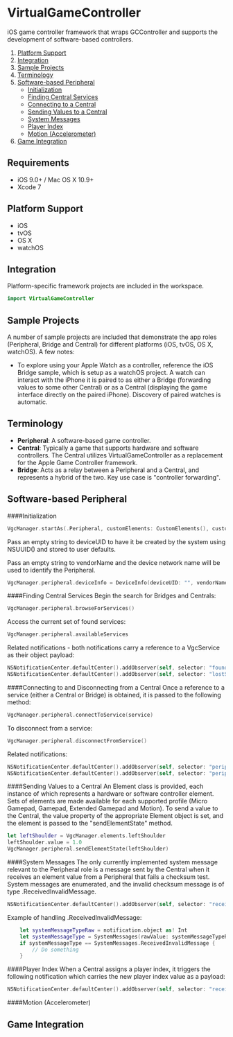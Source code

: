 # VirtualGameController
iOS game controller framework that wraps GCController and supports the development of software-based controllers.  

1. [Platform Support](#platform_support)
1. [Integration](#integration)
1. [Sample Projects](#samples)
1. [Terminology](#terminology)
1. [Software-based Peripheral](#usage)
	- [Initialization](#initialization)
	- [Finding Central Services](#finding_services)
	- [Connecting to a Central](#connecting)
	- [Sending Values to a Central](#sending)
	- [System Messages](#system_messages)
	- [Player Index](#player_index)
	- [Motion (Accelerometer)](#motion)
1. [Game Integration](#game_integration)

## Requirements

- iOS 9.0+ / Mac OS X 10.9+
- Xcode 7

## Platform Support

- iOS
- tvOS
- OS X
- watchOS

## Integration

Platform-specific framework projects are included in the workspace.

```swift
import VirtualGameController
```

## Sample Projects

A number of sample projects are included that demonstrate the app roles (Peripheral, Bridge and Central) for different platforms (iOS, tvOS, OS X, watchOS).  A few notes:

- To explore using your Apple Watch as a controller, reference the iOS Bridge sample, which is setup as a watchOS project.  A watch can interact with the iPhone it is paired to as either a Bridge (forwarding values to some other Central) or as a Central (displaying the game interface directly on the paired iPhone).  Discovery of paired watches is automatic.



## Terminology

* **Peripheral**: A software-based game controller.
* **Central**: Typically a game that supports hardware and software controllers.  The Central utilizes VirtualGameController as a replacement for the Apple Game Controller framework.
* **Bridge**: Acts as a relay between a Peripheral and a Central, and represents a hybrid of the two.  Key use case is "controller forwarding".

## Software-based Peripheral
####Initialization
```swift
VgcManager.startAs(.Peripheral, customElements: CustomElements(), customMappings: CustomMappings())
```
Pass an empty string to deviceUID to have it be created by the system using NSUUID() and stored to user defaults.  

Pass an empty string to vendorName and the device network name will be used to identify the Peripheral.

```swift
VgcManager.peripheral.deviceInfo = DeviceInfo(deviceUID: "", vendorName: "", attachedToDevice: false, profileType: .ExtendedGamepad, controllerType: .Software, supportsMotion: true)
```
####Finding Central Services
Begin the search for Bridges and Centrals:

```swift
VgcManager.peripheral.browseForServices()
```
Access the current set of found services:

```swift
VgcManager.peripheral.availableServices
```

Related notifications - both notifications carry a reference to a VgcService as their object payload:

```swift
NSNotificationCenter.defaultCenter().addObserver(self, selector: "foundService:", name: VgcPeripheralFoundService, object: nil)
NSNotificationCenter.defaultCenter().addObserver(self, selector: "lostService:", name: VgcPeripheralLostService, object: nil)
```
        
####Connecting to and Disconnecting from a Central
Once a reference to a service (either a Central or Bridge) is obtained, it is passed to the following method:

```swift
VgcManager.peripheral.connectToService(service)
```

To disconnect from a service:

```swift
VgcManager.peripheral.disconnectFromService()
```

Related notifications:

```swift
NSNotificationCenter.defaultCenter().addObserver(self, selector: "peripheralDidConnect:", name: VgcPeripheralDidConnectNotification, object: nil)
NSNotificationCenter.defaultCenter().addObserver(self, selector: "peripheralDidDisconnect:", name: VgcPeripheralDidDisconnectNotification, object: nil)
```

####Sending Values to a Central
An Element class is provided, each instance of which represents a hardware or software controller element.  Sets of elements are made available for each supported profile (Micro Gamepad, Gamepad, Extended Gamepad and Motion).  To send a value to the Central, the value property of the appropriate Element object is set, and the element is passed to the "sendElementState" method.

```swift
let leftShoulder = VgcManager.elements.leftShoulder
leftShoulder.value = 1.0
VgcManager.peripheral.sendElementState(leftShoulder)
```

####System Messages
The only currently implemented system message relevant to the Peripheral role is a message sent by the Central when it receives an element value from a Peripheral that fails a checksum test.  System messages are enumerated, and the invalid checksum message is of type .ReceivedInvalidMessage.  

```swift
NSNotificationCenter.defaultCenter().addObserver(self, selector: "receivedSystemMessage:", name: VgcSystemMessageNotification, object: nil)
```

Example of handling .ReceivedInvalidMessage:

```swift
    let systemMessageTypeRaw = notification.object as! Int
    let systemMessageType = SystemMessages(rawValue: systemMessageTypeRaw)
    if systemMessageType == SystemMessages.ReceivedInvalidMessage {        
		// Do something
    }
```
####Player Index
When a Central assigns a player index, it triggers the following notification which carries the new player index value as a payload:

```swift
NSNotificationCenter.defaultCenter().addObserver(self, selector: "receivedPlayerIndex:", name: VgcNewPlayerIndexNotification, object: nil)
```

####Motion (Accelerometer)
## Game Integration 
